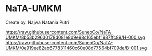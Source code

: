 # NaTA-UMKM
Create by. Najwa Natania Putri

https://raw.githubusercontent.com/SuneoCo/NaTA-UMKM/8b53b29630178d081e8d9e98c165ebf1987ffc89/H-000.svg
https://raw.githubusercontent.com/SuneoCo/NaTA-UMKM/0e919ee82ab6778311460c60e08d77564bf709de/B-001.svg
